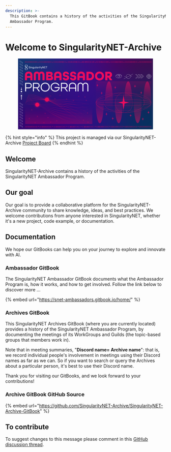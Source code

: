 ```yaml
---
description: >-
  This GitBook contains a history of the activities of the SingularityNET
  Ambassador Program.
---
```


# Welcome to SingularityNET-Archive

<figure><img src=".gitbook/assets/Screenshot from 2023-04-15 00-46-38.png" alt=""><figcaption></figcaption></figure>

{% hint style="info" %}
This project is managed via our SingularityNET-Archive [Project Board](https://github.com/orgs/SingularityNET-Archive/projects/1/views/1)
{% endhint %}

## Welcome

SingularityNET-Archive contains a history of the activities of the SingularityNET Ambassador Program.&#x20;

## Our goal

Our goal is to provide a collaborative platform for the SingularityNET-Archive community to share knowledge, ideas, and best practices. We welcome contributions from anyone interested in SingularityNET, whether it's a new project, code example, or documentation.

## Documentation

We hope our GitBooks can help you on your journey to explore and innovate with AI.&#x20;

### Ambassador GitBook

The SingularityNET Ambassador GitBook documents what the Ambassador Program is, how it works, and how to get involved. Follow the link below to discover more ...

{% embed url="https://snet-ambassadors.gitbook.io/home/" %}

### Archives GitBook

This SingularityNET Archives GitBook (where you are currently located) provides a history of the SingularityNET Ambassador Program, by documenting the meetings of its WorkGroups and Guilds (the topic-based groups that members work in).

Note that in meeting summaries, "**Discord name= Archive name**": that is, we record individual people's involvement in meetings using their Discord names as far as we can. So if you want to search or query the Archives about a particular person, it's best to use their Discord name.

Thank you for visiting our GitBooks, and we look forward to your contributions!

### Archive GitBook GitHub Source

{% embed url="https://github.com/SingularityNET-Archive/SingularityNET-Archive-GitBook" %}

## To contribute

To suggest changes to this message please comment in this [GitHub discussion thread](https://github.com/orgs/SingularityNET-Archive/discussions/2#discussion-5052599).

